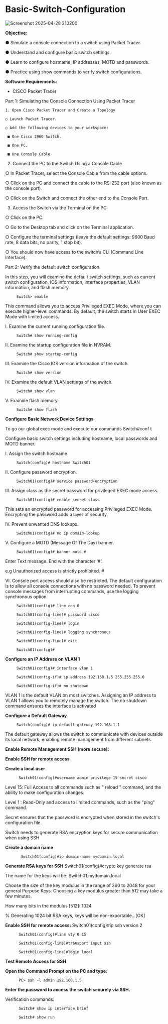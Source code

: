 # Basic-Switch-Configuration


![Screenshot 2025-04-28 210200](https://github.com/user-attachments/assets/da51e79a-a820-401f-a2af-150d79dc884f)



**Objective:**

 ● Simulate a console connection to a switch using Packet Tracer.

 ● Understand and configure basic switch settings.

 ● Learn to configure hostname, IP addresses, MOTD and passwords.

 ● Practice using show commands to verify switch configurations.

**Software Requirements:**

   - CISCO Packet Tracer

Part 1: Simulating the Console Connection Using Packet Tracer

    1. Open Cisco Packet Tracer and Create a Topology
   
    ○ Launch Packet Tracer.

    ○ Add the following devices to your workspace:

     ■ One Cisco 2960 Switch.

     ■ One PC.

     ■ One Console Cable

  2. Connect the PC to the Switch Using a Console Cable
     
○ In Packet Tracer, select the Console Cable from the cable options.

○ Click on the PC and connect the cable to the RS-232 port (also known as the console
port).

○ Click on the Switch and connect the other end to the Console Port.

3. Access the Switch via the Terminal on the PC
     
○ Click on the PC.
     
○ Go to the Desktop tab and click on the Terminal application.
     
○ Configure the terminal settings (leave the default settings: 9600 Baud rate, 8 data bits, no
parity, 1 stop bit).

○ You should now have access to the switch’s CLI (Command Line Interface).

Part 2: Verify the default switch configuration.

In this step, you will examine the default switch settings, such as current switch configuration, IOS information, interface properties, VLAN information, and flash memory.
    
         Switch> enable

This command allows you to access Privileged EXEC Mode, where you can execute higher-level commands. By default, the switch starts in User EXEC Mode with limited access.

I. Examine the current running configuration file.

         Switch# show running-config

II. Examine the startup configuration file in NVRAM.

         Switch# show startup-config

III. Examine the Cisco IOS version information of the switch.

         Switch# show version
  
IV. Examine the default VLAN settings of the switch.

         Switch# show vlan
  
V. Examine flash memory.

         Switch# show flash

 **Configure Basic Network Device Settings** 
          
To go our global exec mode and execute our commands
          Switch#conf t
          
Configure basic switch settings including hostname, local passwords and MOTD banner.

I. Assign the switch hostname.

         Switch(config)# hostname Switch01
    
II. Configure password encryption.

         Switch01(config)# service password-encryption

III. Assign class as the secret password for privileged EXEC mode access.

         Switch01(config)# enable secret class
    
This sets an encrypted password for accessing Privileged EXEC Mode. Encrypting the password
adds a layer of security.

IV. Prevent unwanted DNS lookups.

         Switch01(config)# no ip domain-lookup

V. Configure a MOTD (Message Of The Day) banner.

         Switch01(config)# banner motd #

Enter Text message. End with the character ‘#’.

e.g Unauthorized access is strictly prohibited. #


VI. Console port access should also be restricted. The default configuration is to allow all console connections with no password needed. To prevent console messages from interrupting commands, use the logging synchronous option.

         Switch01(config)# line con 0

         Switch01(config-line)# password cisco

         Switch01(config-line)# login

         Switch01(config-line)# logging synchronous

         Switch01(config-line)# exit

         Switch01(config)#
         
**Configure an IP Address on VLAN 1**

         Switch01(config)# interface vlan 1

         Switch01(config-if)# ip address 192.168.1.5 255.255.255.0

         Switch01(config-if)# no shutdown

VLAN 1 is the default VLAN on most switches. Assigning an IP address to VLAN 1 allows you to
remotely manage the switch. The no shutdown command ensures the interface is activated

**Configure a Default Gateway**

         Switch(config)# ip default-gateway 192.168.1.1
         
The default gateway allows the switch to communicate with devices outside its local network,
enabling remote management from different subnets.

**Enable Remote Management SSH (more secure):**

**Enable SSH for remote access**

**Create a local user**

          Switch01(config)#username admin privilege 15 secret cisco

Level 15: Full Access to all commands such as " reload " command, and the ability to make configuration changes.

Level 1 : Read-Only and access to limited commands, such as the "ping" command.

Secret ensures that the password is encrypted when stored in the switch's configuration file.

Switch needs to generate RSA encryption keys for secure communication when using SSH

**Create a domain name**

           Switch01(config)#ip domain-name mydoamin.local

**Generate RSA keys for SSH**
           Switch01(config)#crypto key generate rsa
           
The name for the keys will be: Switch01.mydomain.local

Choose the size of the key modulus in the range of 360 to 2048 for your general Purpose Keys. Choosing a key modulus greater than 512 may take a few minutes.

How many bits in the modulus [512]: 1024

% Generating 1024 bit RSA keys, keys will be non-exportable...[OK]

**Enable SSH for remote access:**
          Switch01(config)#ip ssh version 2
          
          Switch01(config)#line vty 0 15
          
          Switch01(config-line)#transport input ssh
          
          Switch01(config-line)#login local
          
**Test Remote Access for SSH**

**Open the Command Prompt on the PC and type:**

          PC> ssh -l admin 192.168.1.5
          
**Enter the password to access the switch securely via SSH.**

Verification commands:

          Switch# show ip interface brief
          
          Switch# show run
